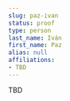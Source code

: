 ```yaml
---
slug: paz-ivan
status: proof
type: person
last_name: Iván
first_name: Paz
alias: null
affiliations:
- TBD
---
```


TBD

